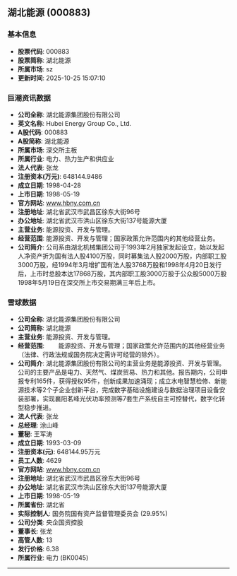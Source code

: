 ## 湖北能源 (000883)

### 基本信息

- **股票代码**: 000883
- **股票简称**: 湖北能源
- **所属市场**: sz
- **更新时间**: 2025-10-25 15:07:10

### 巨潮资讯数据

- **公司全称**: 湖北能源集团股份有限公司
- **英文名称**: Hubei Energy Group Co., Ltd.
- **A股代码**: 000883
- **A股简称**: 湖北能源
- **所属市场**: 深交所主板
- **所属行业**: 电力、热力生产和供应业
- **法人代表**: 张龙
- **注册资本(万元)**: 648144.9486
- **成立日期**: 1998-04-28
- **上市日期**: 1998-05-19
- **官方网站**: www.hbny.com.cn
- **注册地址**: 湖北省武汉市武昌区徐东大街96号
- **办公地址**: 湖北省武汉市洪山区徐东大街137号能源大厦
- **主营业务**: 能源投资、开发与管理。
- **经营范围**: 能源投资、开发与管理；国家政策允许范围内的其他经营业务。
- **公司简介**: 公司系由湖北机械集团公司于1993年2月独家发起设立，始以发起人净资产折为国有法人股4100万股，同时募集法人股2000万股，内部职工股3000万股，经1994年3月增扩国有法人股3768万股和1998年4月20日发行后，上市时总股本达17868万股，其内部职工股3000万股于公众股5000万股1998年5月19日在深交所上市交易期满三年后上市。

### 雪球数据

- **公司全称**: 湖北能源集团股份有限公司
- **公司简称**: 湖北能源
- **主营业务**: 能源投资、开发与管理。
- **经营范围**: 　　能源投资、开发与管理；国家政策允许范围内的其他经营业务（法律、行政法规或国务院决定需许可经营的除外）。
- **公司简介**: 湖北能源集团股份有限公司的主营业务是能源投资、开发与管理。公司的主要产品是电力、天然气、煤炭贸易、热力和其他。报告期内，公司申报专利165件，获得授权95件，创新成果加速涌现；成立水电智慧检修、新能源技术等2个子企业创新平台，完成数字基础设施建设与数据治理项目设备安装部署，实现襄阳茗峰光伏功率预测等7套生产系统自主可控替代，数字化转型稳步推进。
- **法人代表**: 张龙
- **总经理**: 涂山峰
- **董秘**: 王军涛
- **成立日期**: 1993-03-09
- **注册资本(元)**: 648144.95万元
- **员工人数**: 4629
- **官方网站**: www.hbny.com.cn
- **注册地址**: 湖北省武汉市武昌区徐东大街96号
- **办公地址**: 湖北省武汉市洪山区徐东大街137号能源大厦
- **上市日期**: 1998-05-19
- **所属省份**: 湖北省
- **实际控制人**: 国务院国有资产监督管理委员会 (29.95%)
- **公司分类**: 央企国资控股
- **董事长**: 张龙
- **高管人数**: 13
- **发行价格**: 6.38
- **所属行业**: 电力 (BK0045)

---